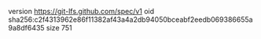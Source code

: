 version https://git-lfs.github.com/spec/v1
oid sha256:c2f4313962e86f11382af43a4a2db94050bceabf2eedb069386655a9a8df6435
size 751
